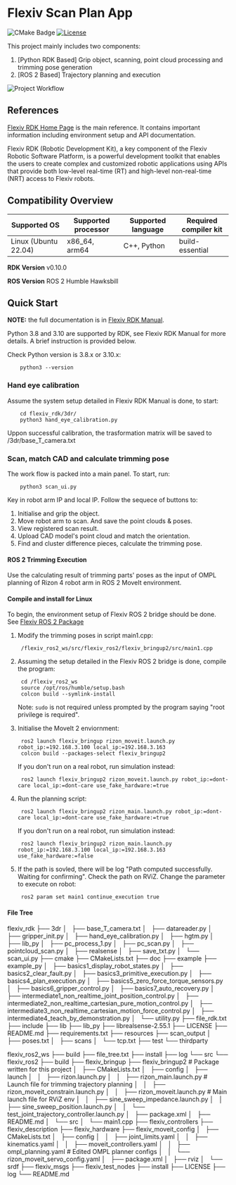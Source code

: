 # Flexiv Scan Plan App

![CMake Badge](https://github.com/flexivrobotics/flexiv_rdk/actions/workflows/cmake.yml/badge.svg)
[![License](https://img.shields.io/badge/License-Apache%202.0-blue.svg)](https://www.apache.org/licenses/LICENSE-2.0.html)

This project mainly includes two components: 
1. [Python RDK Based] Grip object, scanning, point cloud processing and trimming pose generation
2. [ROS 2 Based] Trajectory planning and execution

![Project Workflow]('/flexiv_rdk/doc/Project_workflow.png')

## References

[Flexiv RDK Home Page](https://rdk.flexiv.com/) is the main reference. It contains important information including environment setup and API documentation.

Flexiv RDK (Robotic Development Kit), a key component of the Flexiv Robotic Software Platform, is a powerful development toolkit that enables the users to create complex and customized robotic applications using APIs that provide both low-level real-time (RT) and high-level non-real-time (NRT) access to Flexiv robots.

## Compatibility Overview

| **Supported OS**           | **Supported processor** | **Supported language** | **Required compiler kit** |
| -------------------------- | ----------------------- | ---------------------- | ------------------------- |
| Linux (Ubuntu       22.04) | x86_64, arm64           | C++, Python            | build-essential           |

**RDK Version** 
v0.10.0

**ROS Version** 
ROS 2 Humble Hawksbill


## Quick Start

**NOTE:** the full documentation is in [Flexiv RDK Manual](https://rdk.flexiv.com/manual/).

Python 3.8 and 3.10 are supported by RDK, see Flexiv RDK Manual for more details. A brief instruction is provided below.

Check Python version is 3.8.x or 3.10.x:

        python3 --version

### Hand eye calibration

Assume the system setup detailed in Flexiv RDK Manual is done, to start:

        cd flexiv_rdk/3dr/
        python3 hand_eye_calibration.py

Uppon successful calibration, the trasformation matrix will be saved to /3dr/base_T_camera.txt

### Scan, match CAD and calculate trimming pose

The work flow is packed into a main panel. To start, run:

        python3 scan_ui.py

Key in robot arm IP and local IP. Follow the sequece of buttons to:
1) Initialise and grip the object.
2) Move robot arm to scan. And save the point clouds & poses.
3) View registered scan result. 
4) Upload CAD model's point cloud and match the orientation.
5) Find and cluster difference pieces, calculate the trimming pose.

#### ROS 2 Trimming Execution

Use the calculating result of trimming parts' poses as the input of OMPL planning of Rizon 4 robot arm in ROS 2 MoveIt environment.

#### Compile and install for Linux

To begin, the environment setup of Flexiv ROS 2 bridge should be done. See [Flexiv ROS 2 Package](https://rdk.flexiv.com/manual/ros2_packages.html)

1. Modify the trimming poses in script main1.cpp:

        /flexiv_ros2_ws/src/flexiv_ros2/flexiv_bringup2/src/main1.cpp

2. Assuming the setup detailed in the Flexiv ROS 2 bridge is done, compile the program: 

        cd /flexiv_ros2_ws
        source /opt/ros/humble/setup.bash
        colcon build --symlink-install

   Note: ``sudo`` is not required unless prompted by the program saying "root privilege is required".

3. Initialise the MoveIt 2 enviornment:

        ros2 launch flexiv_bringup rizon_moveit.launch.py robot_ip:=192.168.3.100 local_ip:=192.168.3.163
        colcon build --packages-select flexiv_bringup2

   If you don't run on a real robot, run simulation instead:

        ros2 launch flexiv_bringup2 rizon_moveit.launch.py robot_ip:=dont-care local_ip:=dont-care use_fake_hardware:=true

4. Run the planning script:

        ros2 launch flexiv_bringup2 rizon_main.launch.py robot_ip:=dont-care local_ip:=dont-care use_fake_hardware:=true

   If you don't run on a real robot, run simulation instead:
   
        ros2 launch flexiv_bringup2 rizon_main.launch.py robot_ip:=192.168.3.100 local_ip:=192.168.3.163 use_fake_hardware:=false

5. If the path is sovled, there will be log "Path computed successfully. Waiting for confirming". Check the path on RViZ. Change the parameter to execute on robot:

        ros2 param set main1 continue_execution true    

#### File Tree

flexiv_rdk
├── 3dr
│   ├── base_T_camera.txt
│   ├── datareader.py
│   ├── gripper_init.py
│   ├── hand_eye_calibration.py
│   ├── hgtm.py
│   ├── lib_py
│   ├── pc_process_1.py
│   ├── pc_scan.py
│   ├── pointcloud_scan.py
│   ├── realsense
│   ├── save_txt.py
│   └── scan_ui.py
├── cmake
├── CMakeLists.txt
├── doc
├── example
├── example_py
│   ├── basics1_display_robot_states.py
│   ├── basics2_clear_fault.py
│   ├── basics3_primitive_execution.py
│   ├── basics4_plan_execution.py
│   ├── basics5_zero_force_torque_sensors.py
│   ├── basics6_gripper_control.py
│   ├── basics7_auto_recovery.py
│   ├── intermediate1_non_realtime_joint_position_control.py
│   ├── intermediate2_non_realtime_cartesian_pure_motion_control.py
│   ├── intermediate3_non_realtime_cartesian_motion_force_control.py
│   ├── intermediate4_teach_by_demonstration.py
│   └── utility.py
├── file_rdk.txt
├── include
├── lib
├── lib_py
├── librealsense-2.55.1
├── LICENSE
├── README.md
├── requirements.txt
├── resources
├── scan_output
│   ├── poses.txt
│   ├── scans
│   └── tcp.txt
├── test
└── thirdparty

flexiv_ros2_ws
├── build
├── file_tree.txt
├── install
├── log
└── src
    └── flexiv_ros2
        ├── build
        ├── flexiv_bringup
        ├── flexiv_bringup2	# Package written for this project
        │   ├── CMakeLists.txt
        │   ├── config
        │   ├── launch
        │   │   ├── rizon.launch.py
        │   │   ├── rizon_main.launch.py	# Launch file for trimming trajectory planning
        │   │   ├── rizon_moveit_constrain.launch.py
        │   │   ├── rizon_moveit.launch.py	# Main launch file for RViZ env
        │   │   ├── sine_sweep_impedance.launch.py
        │   │   ├── sine_sweep_position.launch.py
        │   │   └── test_joint_trajectory_controller.launch.py
        │   ├── package.xml
        │   ├── README.md
        │   └── src
        │       └── main1.cpp
        ├── flexiv_controllers
        ├── flexiv_description
        ├── flexiv_hardware
        ├── flexiv_moveit_config
        │   ├── CMakeLists.txt
        │   ├── config
        │   │   ├── joint_limits.yaml
        │   │   ├── kinematics.yaml
        │   │   ├── moveit_controllers.yaml
        │   │   ├── ompl_planning.yaml		# Edited OMPL planner configs
        │   │   └── rizon_moveit_servo_config.yaml
        │   ├── package.xml
        │   ├── rviz
        │   └── srdf
        ├── flexiv_msgs
        ├── flexiv_test_nodes
        ├── install
        ├── LICENSE
        ├── log
        └── README.md